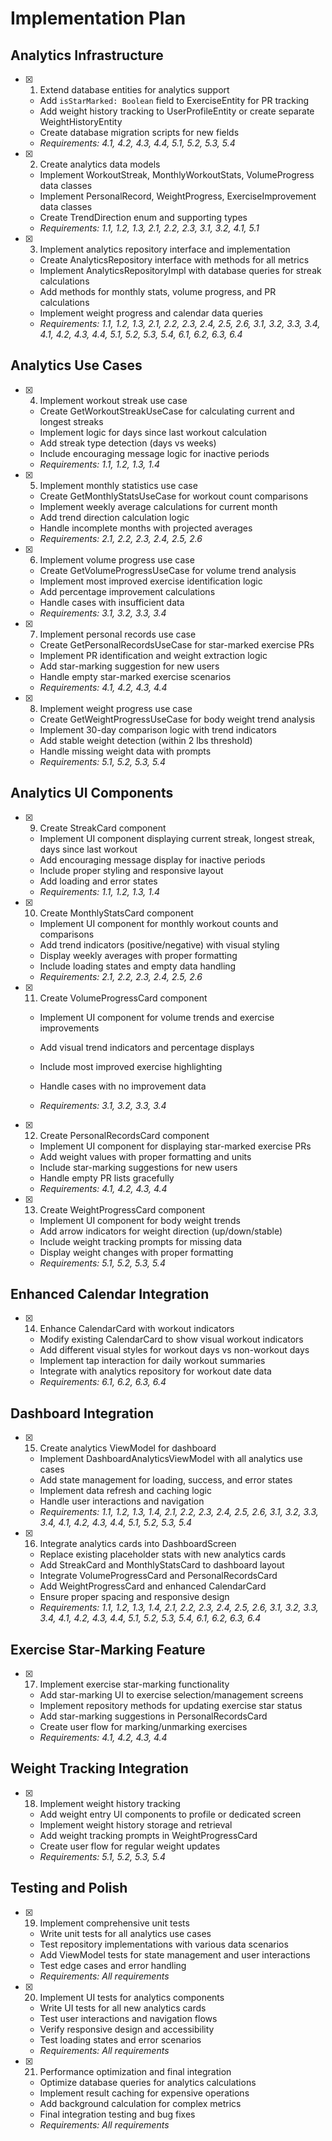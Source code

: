 # Implementation Plan

## Analytics Infrastructure

- [x] 1. Extend database entities for analytics support





  - Add `isStarMarked: Boolean` field to ExerciseEntity for PR tracking
  - Add weight history tracking to UserProfileEntity or create separate WeightHistoryEntity
  - Create database migration scripts for new fields
  - _Requirements: 4.1, 4.2, 4.3, 4.4, 5.1, 5.2, 5.3, 5.4_

- [x] 2. Create analytics data models



  - Implement WorkoutStreak, MonthlyWorkoutStats, VolumeProgress data classes
  - Implement PersonalRecord, WeightProgress, ExerciseImprovement data classes
  - Create TrendDirection enum and supporting types
  - _Requirements: 1.1, 1.2, 1.3, 2.1, 2.2, 2.3, 3.1, 3.2, 4.1, 5.1_

- [x] 3. Implement analytics repository interface and implementation















  - Create AnalyticsRepository interface with methods for all metrics
  - Implement AnalyticsRepositoryImpl with database queries for streak calculations
  - Add methods for monthly stats, volume progress, and PR calculations
  - Implement weight progress and calendar data queries
  - _Requirements: 1.1, 1.2, 1.3, 2.1, 2.2, 2.3, 2.4, 2.5, 2.6, 3.1, 3.2, 3.3, 3.4, 4.1, 4.2, 4.3, 4.4, 5.1, 5.2, 5.3, 5.4, 6.1, 6.2, 6.3, 6.4_

## Analytics Use Cases

- [X] 4. Implement workout streak use case




  - Create GetWorkoutStreakUseCase for calculating current and longest streaks
  - Implement logic for days since last workout calculation
  - Add streak type detection (days vs weeks)
  - Include encouraging message logic for inactive periods
  - _Requirements: 1.1, 1.2, 1.3, 1.4_

- [X] 5. Implement monthly statistics use case

















  - Create GetMonthlyStatsUseCase for workout count comparisons
  - Implement weekly average calculations for current month
  - Add trend direction calculation logic
  - Handle incomplete months with projected averages
  - _Requirements: 2.1, 2.2, 2.3, 2.4, 2.5, 2.6_

- [x] 6. Implement volume progress use case












  - Create GetVolumeProgressUseCase for volume trend analysis
  - Implement most improved exercise identification logic
  - Add percentage improvement calculations
  - Handle cases with insufficient data
  - _Requirements: 3.1, 3.2, 3.3, 3.4_

- [x] 7. Implement personal records use case



  - Create GetPersonalRecordsUseCase for star-marked exercise PRs
  - Implement PR identification and weight extraction logic
  - Add star-marking suggestion for new users
  - Handle empty star-marked exercise scenarios
  - _Requirements: 4.1, 4.2, 4.3, 4.4_

- [x] 8. Implement weight progress use case



  - Create GetWeightProgressUseCase for body weight trend analysis
  - Implement 30-day comparison logic with trend indicators
  - Add stable weight detection (within 2 lbs threshold)
  - Handle missing weight data with prompts
  - _Requirements: 5.1, 5.2, 5.3, 5.4_

## Analytics UI Components

- [x] 9. Create StreakCard component



  - Implement UI component displaying current streak, longest streak, days since last workout
  - Add encouraging message display for inactive periods
  - Include proper styling and responsive layout
  - Add loading and error states
  - _Requirements: 1.1, 1.2, 1.3, 1.4_

- [x] 10. Create MonthlyStatsCard component




  - Implement UI component for monthly workout counts and comparisons
  - Add trend indicators (positive/negative) with visual styling
  - Display weekly averages with proper formatting
  - Include loading states and empty data handling
  - _Requirements: 2.1, 2.2, 2.3, 2.4, 2.5, 2.6_




- [x] 11. Create VolumeProgressCard component
  - Implement UI component for volume trends and exercise improvements
  - Add visual trend indicators and percentage displays
  - Include most improved exercise highlighting



  - Handle cases with no improvement data
  - _Requirements: 3.1, 3.2, 3.3, 3.4_

- [x] 12. Create PersonalRecordsCard component
  - Implement UI component for displaying star-marked exercise PRs
  - Add weight values with proper formatting and units
  - Include star-marking suggestions for new users
  - Handle empty PR lists gracefully
  - _Requirements: 4.1, 4.2, 4.3, 4.4_

- [x] 13. Create WeightProgressCard component




  - Implement UI component for body weight trends
  - Add arrow indicators for weight direction (up/down/stable)
  - Include weight tracking prompts for missing data
  - Display weight changes with proper formatting
  - _Requirements: 5.1, 5.2, 5.3, 5.4_

## Enhanced Calendar Integration

- [x] 14. Enhance CalendarCard with workout indicators






  - Modify existing CalendarCard to show visual workout indicators
  - Add different visual styles for workout days vs non-workout days
  - Implement tap interaction for daily workout summaries
  - Integrate with analytics repository for workout date data
  - _Requirements: 6.1, 6.2, 6.3, 6.4_

## Dashboard Integration

- [x] 15. Create analytics ViewModel for dashboard







  - Implement DashboardAnalyticsViewModel with all analytics use cases
  - Add state management for loading, success, and error states
  - Implement data refresh and caching logic
  - Handle user interactions and navigation
  - _Requirements: 1.1, 1.2, 1.3, 1.4, 2.1, 2.2, 2.3, 2.4, 2.5, 2.6, 3.1, 3.2, 3.3, 3.4, 4.1, 4.2, 4.3, 4.4, 5.1, 5.2, 5.3, 5.4_

- [x] 16. Integrate analytics cards into DashboardScreen





  - Replace existing placeholder stats with new analytics cards
  - Add StreakCard and MonthlyStatsCard to dashboard layout
  - Integrate VolumeProgressCard and PersonalRecordsCard
  - Add WeightProgressCard and enhanced CalendarCard
  - Ensure proper spacing and responsive design
  - _Requirements: 1.1, 1.2, 1.3, 1.4, 2.1, 2.2, 2.3, 2.4, 2.5, 2.6, 3.1, 3.2, 3.3, 3.4, 4.1, 4.2, 4.3, 4.4, 5.1, 5.2, 5.3, 5.4, 6.1, 6.2, 6.3, 6.4_

## Exercise Star-Marking Feature

- [x] 17. Implement exercise star-marking functionality












  - Add star-marking UI to exercise selection/management screens
  - Implement repository methods for updating exercise star status
  - Add star-marking suggestions in PersonalRecordsCard
  - Create user flow for marking/unmarking exercises
  - _Requirements: 4.1, 4.2, 4.3, 4.4_

## Weight Tracking Integration

- [x] 18. Implement weight history tracking



  - Add weight entry UI components to profile or dedicated screen
  - Implement weight history storage and retrieval
  - Add weight tracking prompts in WeightProgressCard
  - Create user flow for regular weight updates
  - _Requirements: 5.1, 5.2, 5.3, 5.4_

## Testing and Polish

- [x] 19. Implement comprehensive unit tests



  - Write unit tests for all analytics use cases
  - Test repository implementations with various data scenarios
  - Add ViewModel tests for state management and user interactions
  - Test edge cases and error handling
  - _Requirements: All requirements_

- [x] 20. Implement UI tests for analytics components



  - Write UI tests for all new analytics cards
  - Test user interactions and navigation flows
  - Verify responsive design and accessibility
  - Test loading states and error scenarios
  - _Requirements: All requirements_

- [x] 21. Performance optimization and final integration







  - Optimize database queries for analytics calculations
  - Implement result caching for expensive operations
  - Add background calculation for complex metrics
  - Final integration testing and bug fixes
  - _Requirements: All requirements_